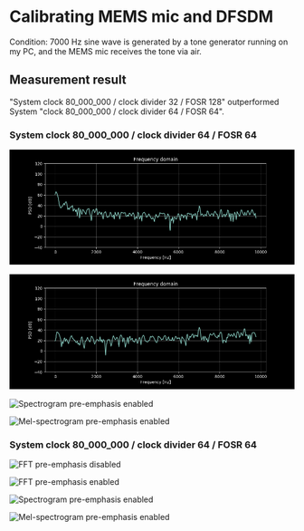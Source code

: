 # Calibrating MEMS mic and DFSDM

Condition: 7000 Hz sine wave is generated by a tone generator running on my PC, and the MEMS mic receives the tone via air.

## Measurement result

"System clock 80_000_000 / clock divider 32 / FOSR 128" outperformed System "clock 80_000_000 / clock divider 64 / FOSR 64".

### System clock 80_000_000 / clock divider 64 / FOSR 64

![FFT pre-emphasis disabled](./calibration/fft-pre_emphasis_disabled-64-64.png)

![FFT pre-emphasis enabled](./calibration/fft-pre_emphasis_enabled-64-64.png)

![Spectrogram pre-emphasis enabled]()

![Mel-spectrogram pre-emphasis enabled]()

### System clock 80_000_000 / clock divider 64 / FOSR 64

![FFT pre-emphasis disabled]()

![FFT pre-emphasis enabled]()

![Spectrogram pre-emphasis enabled]()

![Mel-spectrogram pre-emphasis enabled]()
